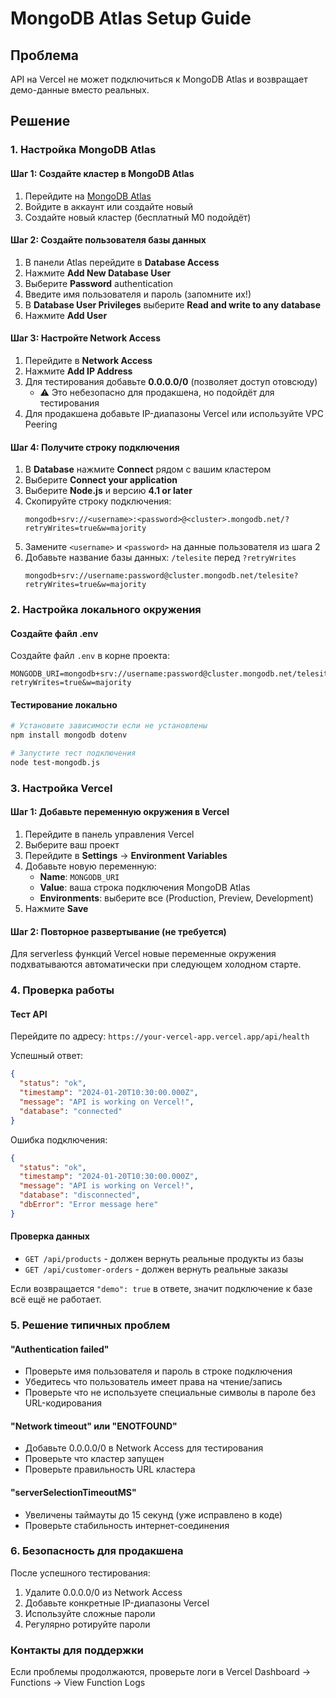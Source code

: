 # MongoDB Atlas Setup Guide

## Проблема
API на Vercel не может подключиться к MongoDB Atlas и возвращает демо-данные вместо реальных.

## Решение

### 1. Настройка MongoDB Atlas

#### Шаг 1: Создайте кластер в MongoDB Atlas
1. Перейдите на [MongoDB Atlas](https://www.mongodb.com/atlas)
2. Войдите в аккаунт или создайте новый
3. Создайте новый кластер (бесплатный M0 подойдёт)

#### Шаг 2: Создайте пользователя базы данных
1. В панели Atlas перейдите в **Database Access**
2. Нажмите **Add New Database User**
3. Выберите **Password** authentication
4. Введите имя пользователя и пароль (запомните их!)
5. В **Database User Privileges** выберите **Read and write to any database**
6. Нажмите **Add User**

#### Шаг 3: Настройте Network Access
1. Перейдите в **Network Access**
2. Нажмите **Add IP Address**
3. Для тестирования добавьте **0.0.0.0/0** (позволяет доступ отовсюду)
   - ⚠️ Это небезопасно для продакшена, но подойдёт для тестирования
4. Для продакшена добавьте IP-диапазоны Vercel или используйте VPC Peering

#### Шаг 4: Получите строку подключения
1. В **Database** нажмите **Connect** рядом с вашим кластером
2. Выберите **Connect your application**
3. Выберите **Node.js** и версию **4.1 or later**
4. Скопируйте строку подключения:
   ```
   mongodb+srv://<username>:<password>@<cluster>.mongodb.net/?retryWrites=true&w=majority
   ```
5. Замените `<username>` и `<password>` на данные пользователя из шага 2
6. Добавьте название базы данных: `/telesite` перед `?retryWrites`
   ```
   mongodb+srv://username:password@cluster.mongodb.net/telesite?retryWrites=true&w=majority
   ```

### 2. Настройка локального окружения

#### Создайте файл .env
Создайте файл `.env` в корне проекта:
```env
MONGODB_URI=mongodb+srv://username:password@cluster.mongodb.net/telesite?retryWrites=true&w=majority
```

#### Тестирование локально
```bash
# Установите зависимости если не установлены
npm install mongodb dotenv

# Запустите тест подключения
node test-mongodb.js
```

### 3. Настройка Vercel

#### Шаг 1: Добавьте переменную окружения в Vercel
1. Перейдите в панель управления Vercel
2. Выберите ваш проект
3. Перейдите в **Settings** → **Environment Variables**
4. Добавьте новую переменную:
   - **Name**: `MONGODB_URI`
   - **Value**: ваша строка подключения MongoDB Atlas
   - **Environments**: выберите все (Production, Preview, Development)
5. Нажмите **Save**

#### Шаг 2: Повторное развертывание (не требуется)
Для serverless функций Vercel новые переменные окружения подхватываются автоматически при следующем холодном старте.

### 4. Проверка работы

#### Тест API
Перейдите по адресу: `https://your-vercel-app.vercel.app/api/health`

Успешный ответ:
```json
{
  "status": "ok",
  "timestamp": "2024-01-20T10:30:00.000Z",
  "message": "API is working on Vercel!",
  "database": "connected"
}
```

Ошибка подключения:
```json
{
  "status": "ok",
  "timestamp": "2024-01-20T10:30:00.000Z",
  "message": "API is working on Vercel!",
  "database": "disconnected",
  "dbError": "Error message here"
}
```

#### Проверка данных
- `GET /api/products` - должен вернуть реальные продукты из базы
- `GET /api/customer-orders` - должен вернуть реальные заказы

Если возвращается `"demo": true` в ответе, значит подключение к базе всё ещё не работает.

### 5. Решение типичных проблем

#### "Authentication failed"
- Проверьте имя пользователя и пароль в строке подключения
- Убедитесь что пользователь имеет права на чтение/запись
- Проверьте что не используете специальные символы в пароле без URL-кодирования

#### "Network timeout" или "ENOTFOUND"
- Добавьте 0.0.0.0/0 в Network Access для тестирования
- Проверьте что кластер запущен
- Проверьте правильность URL кластера

#### "serverSelectionTimeoutMS"
- Увеличены таймауты до 15 секунд (уже исправлено в коде)
- Проверьте стабильность интернет-соединения

### 6. Безопасность для продакшена

После успешного тестирования:
1. Удалите 0.0.0.0/0 из Network Access
2. Добавьте конкретные IP-диапазоны Vercel
3. Используйте сложные пароли
4. Регулярно ротируйте пароли

### Контакты для поддержки
Если проблемы продолжаются, проверьте логи в Vercel Dashboard → Functions → View Function Logs 